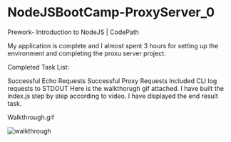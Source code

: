 # NodeJSBootCamp-ProxyServer_0
Prework- Introduction to NodeJS | CodePath 

My application is complete and I almost spent 3 hours for setting up the environment and completing the proxu server project.

Completed Task List:

Successful Echo Requests
Successful Proxy Requests
Included CLI
log requests to STDOUT
Here is the walkthorugh gif attached. I have built the index.js step by step according to video. I have displayed the end result task.

Walkthrough.gif

![walkthrough](https://cloud.githubusercontent.com/assets/5514807/9391072/b71136ea-4729-11e5-8396-2671f494a083.gif)
